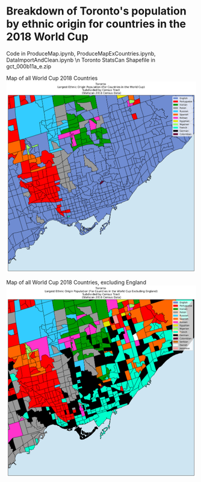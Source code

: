 # Breakdown of Toronto's population by ethnic origin for countries in the 2018 World Cup

Code in ProduceMap.ipynb, ProduceMapExCountries.ipynb, DataImportAndClean.ipynb
\n Toronto StatsCan Shapefile in gct_000b11a_e.zip

Map of all World Cup 2018 Countries
![alt text](https://raw.githubusercontent.com/daveveitch/Projects/master/WorldCupMap/WCMap.png)

Map of all World Cup 2018 Countries, excluding England
![alt text](https://raw.githubusercontent.com/daveveitch/Projects/master/WorldCupMap/WCMapExCountries.png)
